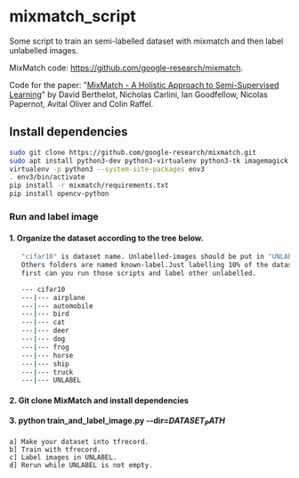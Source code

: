 # mixmatch_script
Some script to train an semi-labelled dataset with mixmatch and then label unlabelled images.

MixMatch code: https://github.com/google-research/mixmatch. 

Code for the paper: "[MixMatch - A Holistic Approach to Semi-Supervised Learning](https://arxiv.org/abs/1905.02249)" by David Berthelot, Nicholas Carlini, Ian Goodfellow, Nicolas Papernot, Avital Oliver and Colin Raffel.

## Install dependencies

```bash
sudo git clone https://github.com/google-research/mixmatch.git
sudo apt install python3-dev python3-virtualenv python3-tk imagemagick
virtualenv -p python3 --system-site-packages env3
. env3/bin/activate
pip install -r mixmatch/requirements.txt
pip install opencv-python
```

### Run and label image

#### 1. Organize the dataset according to the tree below. 
```bash
   "cifar10" is dataset name. Unlabelled-images should be put in "UNLABEL".
   Others folders are named known-label.Just labelling 10% of the dataset 
   first can you run those scripts and label other unlabelled.

   --- cifar10
   ---|--- airplane
   ---|--- automobile
   ---|--- bird
   ---|--- cat
   ---|--- deer
   ---|--- dog
   ---|--- frog
   ---|--- horse
   ---|--- ship
   ---|--- truck
   ---|--- UNLABEL
```

#### 2. Git clone MixMatch and install dependencies
   
#### 3. python train_and_label_image.py --dir=$DATASET_PATH$
    a] Make your dataset into tfrecord.
	b] Train with tfrecord.
	c] Label images in UNLABEL.
	d] Rerun while UNLABEL is not empty.
